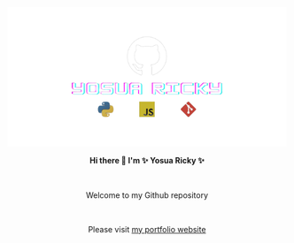 ![My Image](img/github-template-social-preview-removebg-preview.png)

<p align="center"><strong>Hi there 👋 I'm ✨ Yosua Ricky ✨</strong></p>
<br>
<p align="center">Welcome to my Github repository</p>
<br>
<p align="center">Please visit <a href="https://ysricky.github.io/">my portfolio website</a></p>
